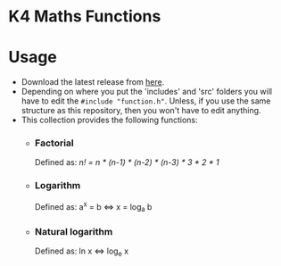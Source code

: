# K4 Maths Functions

# Usage
- Download the latest release from [here](https://github.com/Kevin4e/K4-Maths-Functions/releases).
- Depending on where you put the 'includes' and 'src' folders you will have to edit the `#include "function.h"`. Unless, if you use the same structure as this repository, then you won't have to edit anything.
- This collection provides the following functions:
  - ### Factorial
    Defined as: _n! = n * (n-1) * (n-2) * (n-3) * 3 * 2 * 1_
   
  - ### Logarithm
    Defined as: a<sup>x</sup> = b <=> x = log<sub>a</sub> b
    
  - ### Natural logarithm
    Defined as: ln x <=> log<sub>e</sub> x
